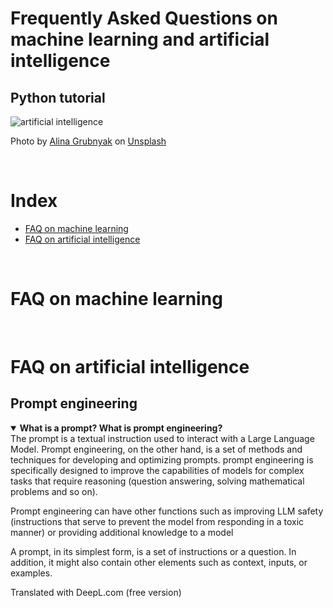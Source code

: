 # Frequently Asked Questions on machine learning and artificial intelligence
## Python tutorial 

![artificial intelligence](https://github.com/SalvatoreRa/tutorial/blob/main/images/nn_brain.jpeg?raw=true)

Photo by [Alina Grubnyak](https://unsplash.com/@alinnnaaaa) on [Unsplash](https://unsplash.com/)

&nbsp;

# Index
* [FAQ on machine learning](#FAQ-on-machine-learning)
* [FAQ on artificial intelligence](#FAQ-on-artificial-intelligence)

&nbsp;

# FAQ on machine learning

&nbsp;

# FAQ on artificial intelligence


## Prompt engineering

<details open>
  <summary><b>What is a prompt? What is prompt engineering?</b></summary>
  The prompt is a textual instruction used to interact with a Large Language Model. Prompt engineering, on the other hand, is a set of methods and techniques for developing and optimizing prompts. prompt engineering is specifically designed to improve the capabilities of models for complex tasks that require reasoning (question answering, solving mathematical problems and so on).

Prompt engineering can have other functions such as improving LLM safety (instructions that serve to prevent the model from responding in a toxic manner) or providing additional knowledge to a model

A prompt, in its simplest form, is a set of instructions or a question. In addition, it might also contain other elements such as context, inputs, or examples.

Translated with DeepL.com (free version)
</details>
&nbsp;


